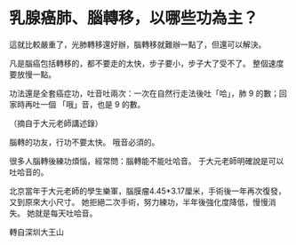 # 乳腺癌肺、腦轉移，以哪些功為主？

這就比較嚴重了，光肺轉移還好辦，腦轉移就難辦一點了，但還可以解決。

凡是腦癌包括轉移的，都不要走的太快，步子要小，步子大了受不了。 整個速度要放慢一點。

功法還是全套癌症功，吐音吐兩次：一次在自然行走法後吐「哈」，肺 9 的數；回家時再吐一個 「哦」音，也是 9 的數。

（摘自于大元老師講述錄）

腦轉的功友，行功不要太快。 哦音必須的。

很多人腦轉後練功煩惱，經常問：腦轉能不能吐哈音。 于大元老師明確說是可以吐哈音的。

北京當年于大元老師的學生樂軍，腦膜瘤4.45*3.17厘米，手術後一年再次復發，又到原來大小尺寸。 她拒絕二次手術，努力練功，半年後強化度降低，慢慢消失。 她就是每天吐哈音。

轉自深圳大王山
